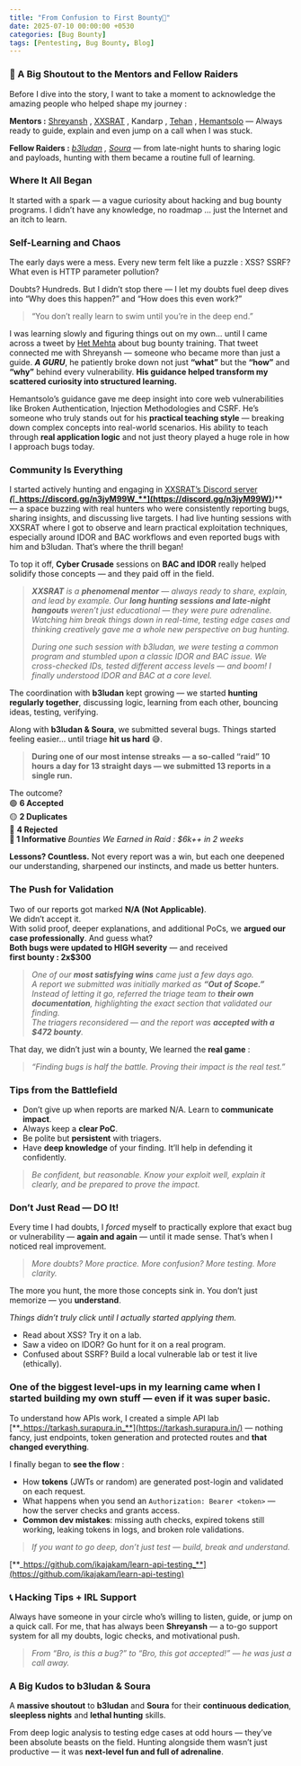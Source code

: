 ```yaml
---
title: "From Confusion to First Bounty💸"
date: 2025-07-10 00:00:00 +0530
categories: [Bug Bounty]
tags: [Pentesting, Bug Bounty, Blog]
---
```


<!-- # From Confusion to First Bounty💸 -->

### 🙏 A Big Shoutout to the Mentors and Fellow Raiders
Before I dive into the story, I want to take a moment to acknowledge the amazing people who helped shape my journey :

**Mentors :**
[Shreyansh](https://www.linkedin.com/in/shreyansh-desai/) , [XXSRAT](https://www.linkedin.com/in/wesley-thijs-8b384828a/) , Kandarp , [Tehan](https://www.linkedin.com/in/mohammadtehan/) , [Hemantsolo](https://www.linkedin.com/in/hemantsolo/) — Always ready to guide, explain and even jump on a call when I was stuck.

**Fellow Raiders :**
[_b3ludan_](https://www.linkedin.com/in/b3ludan/) _,_ [_Soura_](https://www.linkedin.com/in/sourajit-mukherjee-915060266/) — from late-night hunts to sharing logic and payloads, hunting with them became a routine full of learning.

### Where It All Began
It started with a spark — a vague curiosity about hacking and bug bounty programs. I didn’t have any knowledge, no roadmap … just the Internet and an itch to learn.

### Self-Learning and Chaos

The early days were a mess. Every new term felt like a puzzle : XSS? SSRF? What even is HTTP parameter pollution?

Doubts? Hundreds. But I didn’t stop there — I let my doubts fuel deep dives into “Why does this happen?” and “How does this even work?”

> “You don’t really learn to swim until you’re in the deep end.”

I was learning slowly and figuring things out on my own… until I came across a tweet by [Het Mehta](https://www.linkedin.com/in/hetmehtaa/) about bug bounty training. That tweet connected me with Shreyansh — someone who became more than just a guide. **_A GURU_**, he patiently broke down not just **“what”** but the **“how”** and **“why”** behind every vulnerability. **His guidance helped transform my scattered curiosity into structured learning.**

Hemantsolo’s guidance gave me deep insight into core web vulnerabilities like  Broken Authentication, Injection Methodologies and CSRF. He’s someone who truly stands out for his **practical teaching style** — breaking down complex concepts into real-world scenarios. His ability to teach through **real application logic** and not just theory played a huge role in how I approach bugs today.

### Community Is Everything
I started actively hunting and engaging in [XXSRAT’s Discord server](https://discord.gg/n3jyM99W) **_(_**[**_https://discord.gg/n3jyM99W_**](https://discord.gg/n3jyM99W)**_)_** — a space buzzing with real hunters who were consistently reporting bugs, sharing insights, and discussing live targets. I had live hunting sessions with XXSRAT where I got to observe and learn practical exploitation techniques, especially around IDOR and BAC workflows and even reported bugs with him and b3ludan. That’s where the thrill began!

To top it off, **Cyber Crusade** sessions on **BAC and IDOR** really helped solidify those concepts — and they paid off in the field.

> **_XXSRAT_** _is a_ **_phenomenal mentor_** _— always ready to share, explain, and lead by example. Our_ **_long hunting sessions and late-night hangouts_** _weren’t just educational — they were pure adrenaline. Watching him break things down in real-time, testing edge cases and thinking creatively gave me a whole new perspective on bug hunting._
> 
> _During one such session with b3ludan, we were testing a common program and stumbled upon a classic IDOR and BAC issue. We cross-checked IDs, tested different access levels — and boom! I finally understood IDOR and BAC at a core level._

The coordination with **b3ludan** kept growing — we started **hunting regularly together**, discussing logic, learning from each other, bouncing ideas, testing, verifying.

Along with **b3ludan & Soura**, we submitted several bugs. Things started feeling easier… until triage **hit us hard** 😅.

> **During one of our most intense streaks — a so-called “raid” 10 hours a day for 13 straight days — we submitted 13 reports in a single run.**

The outcome?  
🟢 **6 Accepted**  
🟡 **2 Duplicates**  
🔴 **4 Rejected  
🔵 1 Informative**
_Bounties We Earned in Raid : $6k++ in 2 weeks_

**Lessons? Countless.**
Not every report was a win, but each one deepened our understanding, sharpened our instincts, and made us better hunters.

### The Push for Validation
Two of our reports got marked **N/A (Not Applicable)**.  
We didn’t accept it.  
With solid proof, deeper explanations, and additional PoCs, we **argued our case professionally**. And guess what?  
**Both bugs were updated to HIGH severity** — and received  
**first bounty : 2x$300**

> _One of our_ **_most satisfying wins_** _came just a few days ago.  
A report we submitted was initially marked as_ **_“Out of Scope.”_** _Instead of letting it go, referred the triage team to_ **_their own documentation_**_, highlighting the exact section that validated our finding.  
The triagers reconsidered — and the report was_ **_accepted with a $472 bounty_**_._

That day, we didn’t just win a bounty, We learned the **real game** :
> _“Finding bugs is half the battle. Proving their impact is the real test.”_

### Tips from the Battlefield
-   Don’t give up when reports are marked N/A. Learn to **communicate impact**.
-   Always keep a **clear PoC**.
-   Be polite but **persistent** with triagers.
-   Have **deep knowledge** of your finding. It’ll help in defending it confidently.

> _Be confident, but reasonable. Know your exploit well, explain it clearly, and be prepared to prove the impact._

### Don’t Just Read — DO It!
Every time I had doubts, I _forced_ myself to practically explore that exact bug or vulnerability — **again and again** — until it made sense. That’s when I noticed real improvement.

> _More doubts? More practice. More confusion? More testing. More clarity._

The more you hunt, the more those concepts sink in. You don’t just memorize — you **understand**.

_Things didn’t truly click until I actually started applying them._
-   Read about XSS? Try it on a lab.
-   Saw a video on IDOR? Go hunt for it on a real program.
-   Confused about SSRF? Build a local vulnerable lab or test it live (ethically).

### One of the biggest level-ups in my learning came when I started **building my own stuff** — even if it was super basic.
To understand how APIs work, I created a simple API lab [**_https://tarkash.surapura.in_**](https://tarkash.surapura.in/) — nothing fancy, just endpoints, token generation and protected routes and **that changed everything**.

I finally began to **see the flow** :

-   How **tokens** (JWTs or random) are generated post-login and validated on each request.
-   What happens when you send an `Authorization: Bearer <token>` — how the server checks and grants access.
-   **Common dev mistakes**: missing auth checks, expired tokens still working, leaking tokens in logs, and broken role validations.

> _If you want to go deep, don’t just test — build, break and understand._

[**_https://github.com/ikajakam/learn-api-testing_**](https://github.com/ikajakam/learn-api-testing)

### 📞 Hacking Tips + IRL Support
Always have someone in your circle who’s willing to listen, guide, or jump on a quick call.
For me, that has always been **Shreyansh** — a to-go support system for all my doubts, logic checks, and motivational push.

> _From “Bro, is this a bug?” to “Bro, this got accepted!” — he was just a call away._

### A Big Kudos to b3ludan & Soura

A **massive shoutout** to **b3ludan** and **Soura** for their **continuous dedication**, **sleepless nights** and **lethal hunting** skills.

From deep logic analysis to testing edge cases at odd hours — they’ve been absolute beasts on the field. Hunting alongside them wasn’t just productive — it was **next-level fun and full of adrenaline**.
